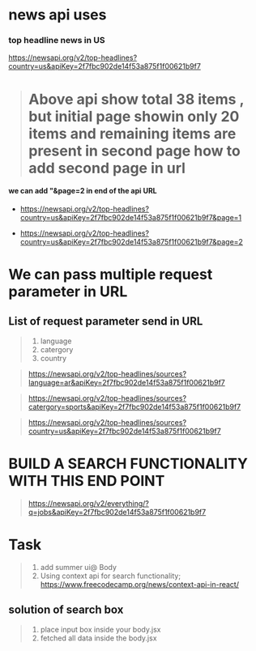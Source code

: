 # news api uses

### top headline news in US

https://newsapi.org/v2/top-headlines?country=us&apiKey=2f7fbc902de14f53a875f1f00621b9f7

> # Above api show total 38 items , but initial page showin only 20 items and remaining items are present in second page how to add second page in url

#### we can add "&page=2 in end of the api URL

- https://newsapi.org/v2/top-headlines?country=us&apiKey=2f7fbc902de14f53a875f1f00621b9f7&page=1

- https://newsapi.org/v2/top-headlines?country=us&apiKey=2f7fbc902de14f53a875f1f00621b9f7&page=2

# We can pass multiple request parameter in URL

## List of request parameter send in URL

> 1. language
> 2. catergory
> 3. country

> https://newsapi.org/v2/top-headlines/sources?language=ar&apiKey=2f7fbc902de14f53a875f1f00621b9f7

> https://newsapi.org/v2/top-headlines/sources?catergory=sports&apiKey=2f7fbc902de14f53a875f1f00621b9f7

> https://newsapi.org/v2/top-headlines/sources?country=us&apiKey=2f7fbc902de14f53a875f1f00621b9f7

# BUILD A SEARCH FUNCTIONALITY WITH THIS END POINT

> https://newsapi.org/v2/everything/?q=jobs&apiKey=2f7fbc902de14f53a875f1f00621b9f7

# Task

> 1. add summer ui@ Body
> 2. Using context api for search functionality;
>    https://www.freecodecamp.org/news/context-api-in-react/

## solution of search box
> 1. place input box inside your body.jsx
> 2. fetched all data inside the body.jsx
